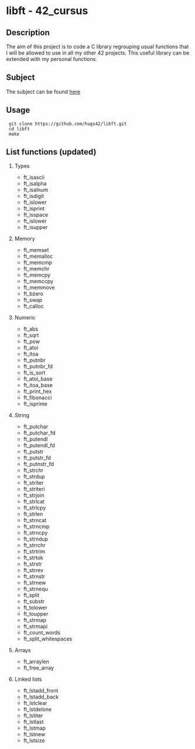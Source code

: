 # libft - 42_cursus

## Description

The aim of this project is to code a C library regrouping usual functions that I will be allowed to use in all my other 42 projects. This useful library can be extended with my personal functions.

## Subject

The subject can be found [here](/en.subject.pdf)

## Usage

```
 git clone https://github.com/hugs42/libft.git
 cd libft
 make
```

## List functions (updated)

1. Types
   - ft_isascii
   - ft_isalpha
   - ft_isalnum
   - ft_isdigit
   - ft_islower
   - ft_isprint
   - ft_isspace
   - ft_islower
   - ft_isupper

2. Memory
   - ft_memset
   - ft_memalloc
   - ft_memcmp
   - ft_memchr
   - ft_memcpy
   - ft_memccpy
   - ft_memmove
   - ft_bzero
   - ft_swap
   - ft_calloc

3. Numeric
   - ft_abs
   - ft_sqrt
   - ft_pow
   - ft_atoi
   - ft_itoa
   - ft_putnbr
   - ft_putnbr_fd
   - ft_is_sort
   - ft_atoi_base
   - ft_itoa_base
   - ft_print_hex
   - ft_fibonacci
   - ft_isprime

4. String
   - ft_putchar
   - ft_putchar_fd
   - ft_putendl
   - ft_putendl_fd
   - ft_putstr
   - ft_putstr_fd
   - ft_putnstr_fd
   - ft_strchr
   - ft_strdup
   - ft_striter
   - ft_striteri
   - ft_strjoin
   - ft_strlcat
   - ft_strlcpy
   - ft_strlen
   - ft_strncat
   - ft_strncmp
   - ft_strncpy
   - ft_strndup
   - ft_strrchr
   - ft_strtrim
   - ft_strtok
   - ft_strstr
   - ft_strrev
   - ft_strnstr
   - ft_strnew
   - ft_strnequ
   - ft_split
   - ft_substr
   - ft_tolower
   - ft_toupper
   - ft_strmap
   - ft_strmapi
   - ft_count_words
   - ft_split_whitespaces

5. Arrays
   - ft_arraylen
   - ft_free_array

6. Linked lists
   - ft_lstadd_front
   - ft_lstadd_back
   - ft_lstclear
   - ft_lstdelone
   - ft_lstiter
   - ft_lstlast
   - ft_lstmap
   - ft_lstnew
   - ft_lstsize

